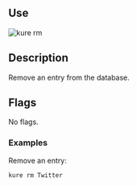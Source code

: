## Use

![kure rm](https://user-images.githubusercontent.com/51374959/98058929-a7ee4b80-1e24-11eb-8a97-26e4e2d21b5a.png)

## Description

Remove an entry from the database.

## Flags 

No flags.

### Examples

Remove an entry:
```
kure rm Twitter
```
